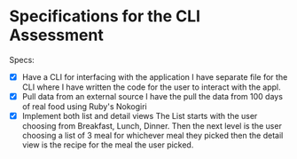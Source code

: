 # Specifications for the CLI Assessment

Specs:
- [x] Have a CLI for interfacing with the application
I have separate file for the CLI where I have written the code for the user to interact with the appl.
- [x] Pull data from an external source
I have the pull the data from 100 days of real food using Ruby's Nokogiri
- [x] Implement both list and detail views
The List starts with the user choosing from Breakfast, Lunch, Dinner.
Then the next level is the user choosing a list of 3 meal for whichever meal they picked
then the detail view is the recipe for the meal the user picked.
